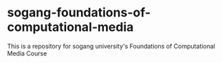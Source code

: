 # sogang-foundations-of-computational-media
This is a repository for sogang university's Foundations of Computational Media Course
